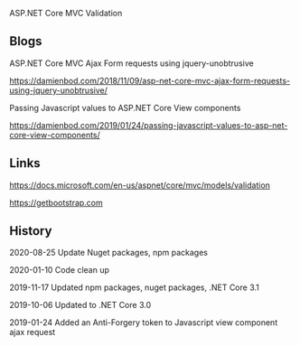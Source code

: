 ASP.NET Core MVC Validation

## Blogs

ASP.NET Core MVC Ajax Form requests using jquery-unobtrusive

https://damienbod.com/2018/11/09/asp-net-core-mvc-ajax-form-requests-using-jquery-unobtrusive/

Passing Javascript values to ASP.NET Core View components

https://damienbod.com/2019/01/24/passing-javascript-values-to-asp-net-core-view-components/

## Links

https://docs.microsoft.com/en-us/aspnet/core/mvc/models/validation

https://getbootstrap.com

## History

2020-08-25 Update Nuget packages, npm packages

2020-01-10 Code clean up

2019-11-17 Updated npm packages, nuget packages, .NET Core 3.1

2019-10-06 Updated to .NET Core 3.0

2019-01-24 Added an Anti-Forgery token to Javascript view component ajax request